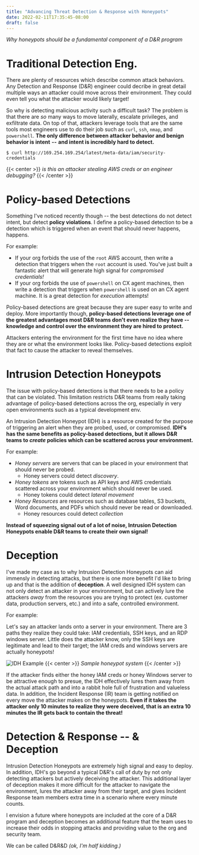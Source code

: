 ```yaml
---
title: "Advancing Threat Detection & Response with Honeypots"
date: 2022-02-11T17:35:45-08:00
draft: false
---
```

_Why honeypots should be a fundamental component of a D&R program_

# Traditional Detection Eng.
There are plenty of resources which describe common attack behaviors. Any Detection and Response (D&R) engineer could decribe in great detail multiple ways an attacker could move across their environment. They could even tell you what the attacker would likely target! 

So why is detecting malicious activity such a difficult task? The problem is that there are *so* many ways to move laterally, escalate privileges, and exfiltrate data. On top of that, attackers leverage tools that are the same tools most engineers use to do their job such as `curl`, `ssh`, `nmap`, and `powershell`.  **The only difference between attacker behavior and benign behavior is intent  --  and intent is incredibly hard to detect.**

```
$ curl http://169.254.169.254/latest/meta-data/iam/security-credentials
```
{{< center >}}
    <i>is this an attacker stealing AWS creds or an engineer debugging?</i>
{{< /center >}}

# Policy-based Detections
Something I've noticed recently though -- the best detections do not detect intent, but detect **policy violations**. I define a policy-based detection to be a detection which is triggered when an event that should never happens, happens. 

For example:
* If your org forbids the use of the `root` AWS account, then write a detection that triggers when the `root` account is used. You've just built a fantastic alert that will generate high signal for *compromised credentials!*
* If your org forbids the use of `powershell` on CX agent machines, then write a detection that triggers when `powershell` is used on an CX agent machine. It is a great detection for *execution* attempts! 

Policy-based detections are great because they are super easy to write and deploy. More importantly though, **policy-based detections leverage one of the greatest advantages most D&R teams don't even realize they have  --  knowledge and control over the environment they are hired to protect.** 

Attackers entering the environment for the first time have no idea where they are or what the environment looks like. Policy-based detections exploit that fact to cause the attacker to reveal themselves.

# Intrusion Detection Honeypots
The issue with policy-based detections is that there needs to be a policy that can be violated. This limitation restricts D&R teams from really taking advantage of policy-based detections across the org, especially in very open environments such as a typical development env. 

An Intrusion Detection Honeypot (IDH) is a resource created for the purpose of triggering an alert when they are probed, used, or compromised. **IDH's has the same benefits as policy-based detections, but it allows D&R teams to ***create*** policies which can be scattered across your environment.**

For example:
* *Honey servers* are servers that can be placed in your environment that should never be probed. 
  * Honey servers could detect *discovery*.
* *Honey tokens* are tokens such as API keys and AWS credentials scattered across your environment which should never be used. 
  * Honey tokens could detect *lateral movement*  
* *Honey Resources* are resources such as database tables, S3 buckets, Word documents, and PDFs which should never be read or downloaded. 
  * Honey resources could detect *collection*

**Instead of squeezing signal out of a lot of noise, Intrusion Detection Honeypots enable D&R teams to create their own signal!**

# Deception
I've made my case as to why Intrusion Detection Honeypots can aid immensly in detecting attacks, but there is one more benefit I'd like to bring up and that is the addition of **deception**. A well designed IDH system can not only detect an attacker in your environment, but can actively lure the attackers *away* from the resources you are trying to protect (ex. customer data, production servers, etc.) and into a safe, controlled environment.

For example: 

Let's say an attacker lands onto a server in your environment. There are 3 paths they realize they could take: IAM credentials, SSH keys, and an RDP windows server. Little does the attacker know, only the SSH keys are legitimate and lead to their target; the IAM creds and windows servers are actually honeypots!

![IDH Example](/blog/idh_example.png#c)
{{< center >}}
    <i>Sample honeypot system</i>
{{< /center >}}

If the attacker finds either the honey IAM creds or honey Windows server to be attractive enough to presue, the IDH effectively lures them away from the actual attack path and into a rabbit hole full of frustration and valueless data. In addition, the Incident Response (IR) team is getting notified on every move the attacker makes on the honeypots. **Even if it takes the attacker only 10 minutes to realize they were deceived, that is an extra 10 minutes the IR gets back to contain the threat!**

# Detection & Response  --  & Deception
Intrusion Detection Honeypots are extremely high signal and easy to deploy. In addition, IDH's go beyond a typical D&R's call of duty by not only detecting attackers but actively deceiving the attacker. This additional layer of deception makes it more difficult for the attacker to navigate the environment, lures the attacker away from their target, and gives Incident Response team members extra time in a scenario where every minute counts. 

I envision a future where honeypots are included at the core of a D&R program and deception becomes an additional feature that the team uses to increase their odds in stopping attacks and providing value to the org and security team.

We can be called D&R&D *(ok, I'm half kidding.)*

